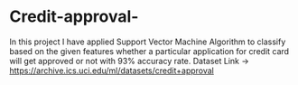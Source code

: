 # Credit-approval-
In this project I have applied Support Vector Machine  Algorithm to classify based on the given features whether a particular application for credit card will get approved or not with 93% accuracy rate.
Dataset Link -> https://archive.ics.uci.edu/ml/datasets/credit+approval
